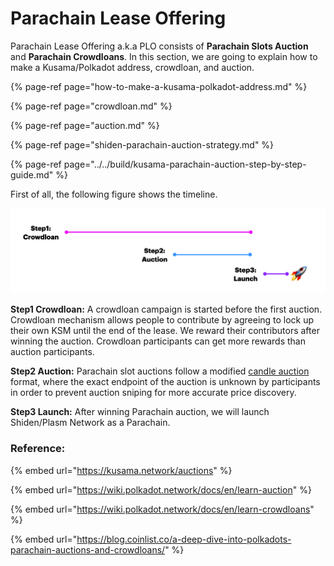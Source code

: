 # Parachain Lease Offering

Parachain Lease Offering a.k.a PLO consists of **Parachain Slots Auction** and **Parachain Crowdloans**. In this section, we are going to explain how to make a Kusama/Polkadot address, crowdloan, and auction.

{% page-ref page="how-to-make-a-kusama-polkadot-address.md" %}

{% page-ref page="crowdloan.md" %}

{% page-ref page="auction.md" %}

{% page-ref page="shiden-parachain-auction-strategy.md" %}

{% page-ref page="../../build/kusama-parachain-auction-step-by-step-guide.md" %}

First of all, the following figure shows the timeline.

![](../../.gitbook/assets/9f850028b62217a3d21d482ff3d65c94d0d036e9_2_1380x374.png)

**Step1 Crowdloan:** A crowdloan campaign is started before the first auction. Crowdloan mechanism allows people to contribute by agreeing to lock up their own KSM until the end of the lease. We reward their contributors after winning the auction. Crowdloan participants can get more rewards than auction participants.

**Step2 Auction:** Parachain slot auctions follow a modified [candle auction](https://wiki.polkadot.network/docs/en/learn-auction#mechanics-of-a-candle-auction) format, where the exact endpoint of the auction is unknown by participants in order to prevent auction sniping  for more accurate price discovery.

**Step3 Launch:** After winning Parachain auction, we will launch Shiden/Plasm  Network as a Parachain.

### **Reference**: 

{% embed url="https://kusama.network/auctions" %}

{% embed url="https://wiki.polkadot.network/docs/en/learn-auction" %}

{% embed url="https://wiki.polkadot.network/docs/en/learn-crowdloans" %}

{% embed url="https://blog.coinlist.co/a-deep-dive-into-polkadots-parachain-auctions-and-crowdloans/" %}



